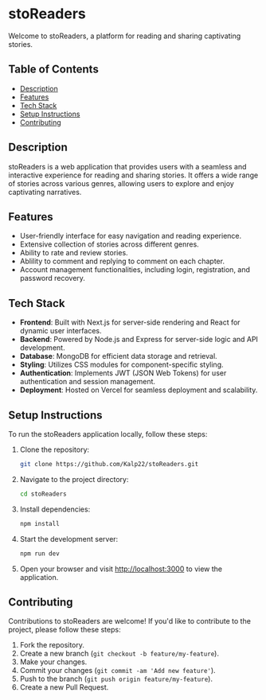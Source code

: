# stoReaders

Welcome to stoReaders, a platform for reading and sharing captivating stories.

## Table of Contents

- [Description](#description)
- [Features](#features)
- [Tech Stack](#tech-stack)
- [Setup Instructions](#setup-instructions)
- [Contributing](#contributing)

## Description

stoReaders is a web application that provides users with a seamless and interactive experience for reading and sharing stories. It offers a wide range of stories across various genres, allowing users to explore and enjoy captivating narratives.

## Features

- User-friendly interface for easy navigation and reading experience.
- Extensive collection of stories across different genres.
- Ability to rate and review stories.
- Ablility to comment and replying to comment on each chapter.
- Account management functionalities, including login, registration, and password recovery.

## Tech Stack

- **Frontend**: Built with Next.js for server-side rendering and React for dynamic user interfaces.
- **Backend**: Powered by Node.js and Express for server-side logic and API development.
- **Database**: MongoDB for efficient data storage and retrieval.
- **Styling**: Utilizes CSS modules for component-specific styling.
- **Authentication**: Implements JWT (JSON Web Tokens) for user authentication and session management.
- **Deployment**: Hosted on Vercel for seamless deployment and scalability.

## Setup Instructions

To run the stoReaders application locally, follow these steps:

1. Clone the repository:

   ```bash
   git clone https://github.com/Kalp22/stoReaders.git
   ```

2. Navigate to the project directory:

   ```bash
   cd stoReaders
   ```

3. Install dependencies:

   ```bash
   npm install
   ```

4. Start the development server:

   ```bash
   npm run dev
   ```

5. Open your browser and visit [http://localhost:3000](http://localhost:3000) to view the application.

## Contributing

Contributions to stoReaders are welcome! If you'd like to contribute to the project, please follow these steps:

1. Fork the repository.
2. Create a new branch (`git checkout -b feature/my-feature`).
3. Make your changes.
4. Commit your changes (`git commit -am 'Add new feature'`).
5. Push to the branch (`git push origin feature/my-feature`).
6. Create a new Pull Request.

